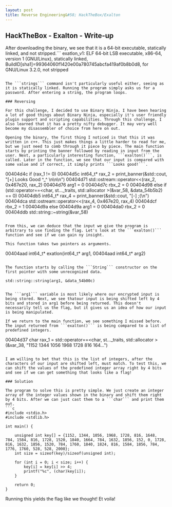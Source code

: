 ```yaml
---
layout: post
title: Reverse Engineering&#58; HackTheBox/Exalton
---
```


## HackTheBox - Exalton - Write-up

After downloading the binary, we see that it is a 64-bit executable, statically linked, and not stripped.```
exatlon_v1: ELF 64-bit LSB executable, x86-64, version 1 (GNU/Linux), statically linked, BuildID[sha1]=99364060f1420e00a780745abcfa419af0b8b0d8, for GNU/Linux 3.2.0, not stripped
```

The ```strings``` command isn't particularly useful either, seeing as it is statically linked. Running the program simply asks us for a password. After entering a string, the program loops.

### Reversing

For this challenge, I decided to use Binary Ninja. I have been hearing a lot of good things about Binary Ninja, especially it's user friendly plugin support and scripting capabilities. Through this challenge, I also learned that it has a pretty nifty debugger. It may very well become my disassembler of choice from here on out.

Opening the binary, the first thing I noticed is that this it was written in c++. This just makes things a little harder to read for me, but we just need to comb through it piece by piece. The main function starts by printing the banner followed by reading in input from the user. Next, a particularly interesting function, ```exalton()```, is called. Later in the function, we see that our input is compared with some value and if correct, it simply prints ```Looks good!```. 
```
00404d4c          if (rax_1 != 0)
00404d5c              int64_t* rax_2 = print_banner(&std::cout, "[+] Looks Good ^_^ \n\n\n")
00404d71              std::ostream::operator<<(rax_2, 0x467e20, rax_2)
00404d76              arg1 = 0
00404d7c              rbx_2 = 0
00404d98          else if (std::operator==<char, st..._traits<char>, std::allocator<char> >(&var_58, &data_54b5b2) == 0)
00404db5              int64_t* rax_4 = print_banner(&std::cout, "[-] ;(\n")
00404dca              std::ostream::operator<<(rax_4, 0x467e20, rax_4)
00404dcf              rbx_2 = 1
00404d9a          else
00404d9a              arg1 = 0
00404da0              rbx_2 = 0
00404ddb          std::string::~string(&var_58)
```

From this, we can deduce that the input we give the program is arbitrary to use finding the flag. Let's look at the ```exalton()``` function and see if we can gain ny insight.

This function takes two pointers as arguments.
```
00404aad  int64_t* exatlon(int64_t* arg1, 
00404aad      int64_t* arg2)
```

The function starts by calling the ```String``` constructor on the first pointer with some unrecognized data.
```
    std::string::string(arg1, &data_54b00c)
```

The ```arg1``` variable is most likely where our encrypted input is being stored. Next, we see thatour input is being shifted left by 4 bits and stored in arg1 before being returned. This doesn't necessarily tell us the flag, but it gives us an idea of how our input is being manipulated.

If we return to the main function, we see something I missed before. The input returned from ```exalton()``` is being compared to a list of predefined integers.
```
00404d37          char rax_1 = std::operator==<char, st..._traits<char>, std::allocator<char> >(&var_38, "1152 1344 1056 1968 1728 816 164…")
```

I am willing to bet that this is the list of integers, after the characters of our input are shifted left, must match. To test this, we can shift the values of the predefined integer array right by 4 bits and see if we can get something that looks like a flag!

### Solution

The program to solve this is pretty simple. We just create an integer array of the integer values shown in the binary and shift them right by 4 bits. After we can just cast them to a ```char``` and print them out.
```c
#include <stdio.h>
#include <stdlib.h>

int main() {

	unsigned int key[] = {1152, 1344, 1056, 1968, 1728, 816, 1648, 784, 1584, 816, 1728, 1520, 1840, 1664, 784, 1632, 1856, 152, 0, 1728, 816, 1632, 1856, 1520, 784, 1760, 1840, 1824, 816, 1584, 1856, 784, 1776, 1760, 528, 528, 2000};
	int size = sizeof(key)/sizeof(unsigned int);

	for (int i = 0; i < size; i++) {
		key[i] = key[i] >> 4;
		printf("%c", (char)key[i]);
	}

	return 0;
}
```

Running this yields the flag like we thought! Et voila!
